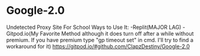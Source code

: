 # Google-2.0
Undetected Proxy Site For School
Ways to Use It:
-Replit(MAJOR LAG)
-Gitpod.io(My Favorite Method although it does turn off after a while without premium. If you have premium type "gp timeout set" in cmd.
I'll try to find a workaround for it)
https://gitpod.io/#github.com/ClapzDestiny/Google-2.0
